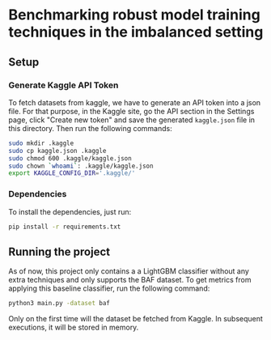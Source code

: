 # Benchmarking robust model training techniques in the imbalanced setting

## Setup

### Generate Kaggle API Token

To fetch datasets from kaggle, we have to generate an API token into a json file. For that purpose, in the Kaggle site, go the API section in the Settings page, click "Create new token" and save the generated ```kaggle.json``` file in this directory. Then run the following commands:

```sh
sudo mkdir .kaggle
sudo cp kaggle.json .kaggle
sudo chmod 600 .kaggle/kaggle.json
sudo chown `whoami`: .kaggle/kaggle.json
export KAGGLE_CONFIG_DIR='.kaggle/'
```

### Dependencies

To install the dependencies, just run:

```sh
pip install -r requirements.txt
```

## Running the project

As of now, this project only contains a a LightGBM classifier without any extra techniques and only supports the BAF dataset. To get metrics from applying this baseline classifier, run the following command:

```sh
python3 main.py -dataset baf
```

Only on the first time will the dataset be fetched from Kaggle. In subsequent executions, it will be stored in memory.




